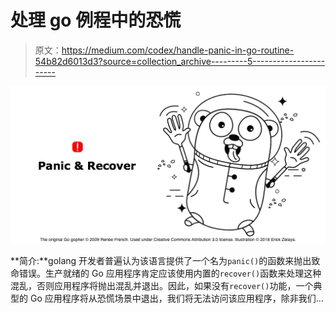 # 处理 go 例程中的恐慌

> 原文：<https://medium.com/codex/handle-panic-in-go-routine-54b82d6013d3?source=collection_archive---------5----------------------->

![](img/45b93f12bbb5c74f3949ab4959d6c502.png)

**简介:**golang 开发者普遍认为该语言提供了一个名为`panic()`的函数来抛出致命错误。生产就绪的 Go 应用程序肯定应该使用内置的`recover()`函数来处理这种混乱，否则应用程序将抛出混乱并退出。因此，如果没有`recover()`功能，一个典型的 Go 应用程序将从恐慌场景中退出，我们将无法访问该应用程序，除非我们…